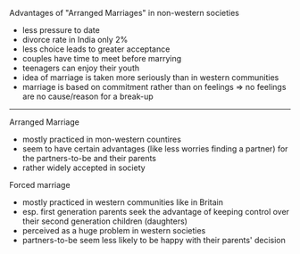 Advantages of "Arranged Marriages" in non-western societies

- less pressure to date
- divorce rate in India only 2%
- less choice leads to greater acceptance
- couples have time to meet before marrying
- teenagers can enjoy their youth
- idea of marriage is taken more seriously than in western communities
- marriage is based on commitment rather than on feelings => no feelings are no cause/reason for a break-up

---

Arranged Marriage
- mostly practiced in mon-western countires
- seem to have certain advantages (like less worries finding a partner) for the partners-to-be and their parents
- rather widely accepted in society

Forced marriage
- mostly practiced in western communities like in Britain
- esp. first generation parents seek the advantage of keeping control over their second generation children (daughters)
- perceived as a huge problem in western societies
- partners-to-be seem less likely to be happy with their parents' decision